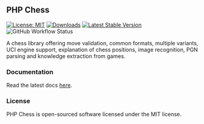 ## PHP Chess

[![License: MIT](https://img.shields.io/badge/License-MIT-blue.svg)](https://opensource.org/license/mit/)
[![Downloads](https://img.shields.io/packagist/dt/chesslablab/php-chess.svg)](https://packagist.org/packages/chesslablab/php-chess)
[![Latest Stable Version](https://poser.pugx.org/chesslablab/php-chess/v/stable)](https://packagist.org/packages/chesslablab/php-chess)
![GitHub Workflow Status](https://github.com/chesslablab/php-chess/actions/workflows/php.yml/badge.svg)

A chess library offering move validation, common formats, multiple variants, UCI engine support, explanation of chess positions, image recognition, PGN parsing and knowledge extraction from games.

### Documentation

Read the latest docs [here](https://chesslablab.github.io/php-chess/).

### License

PHP Chess is open-sourced software licensed under the MIT license.
